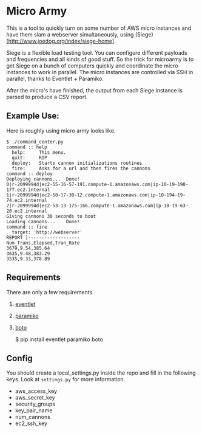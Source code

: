 # Micro Army

This is a tool to quickly turn on some number of AWS micro instances and have them slam a webserver simultaneously, using (Siege)[http://www.joedog.org/index/siege-home].

Siege is a flexible load testing tool. You can configure different payloads and frequencies and all kinds of good stuff. So the trick for microarmy is to get Siege on a bunch of computers quickly and coordinate the micro instances to work in parallel. The micro instances are controlled via SSH in parallel, thanks to Eventlet + Paramiko.

After the micro's have finished, the output from each Siege instance is parsed to produce a CSV report.

## Example Use:

Here is roughly using micro army looks like.

    $ ./command_center.py 
    command :: help
      help:     This menu.
      quit:     RIP
      deploy:   Starts cannon initializations routines
      fire:     Asks for a url and then fires the cannons
    command :: deploy
    Deploying cannons...  Done!
    0|r-2099994d|ec2-55-16-57-191.compute-1.amazonaws.com|ip-10-19-198-177.ec2.internal
    1|r-2099994d|ec2-58-17-30-12.compute-1.amazonaws.com|ip-10-194-19-74.ec2.internal
    2|r-2099994d|ec2-53-13-175-166.compute-1.amazonaws.com|ip-10-19-63-20.ec2.internal
    Giving cannons 30 seconds to boot
    Loading cannons...    Done!
    command :: fire
      target: 'http://webserver' 
    REPORT ]-------------------
    Num_Trans,Elapsed,Tran_Rate
    3679,9.54,385.64
    3635,9.48,383.29
    3535,9.33,378.89

## Requirements

There are only a few requirements.

1. [eventlet](http://eventlet.net/)
2. [paramiko](http://www.lag.net/paramiko/)
3. [boto](http://boto.cloudhackers.com/)


    $ pip install eventlet paramiko boto

## Config

You should create a local_settings.py inside the repo and fill in the following
keys. Look at `settings.py` for more information.

* aws_access_key
* aws_secret_key
* security_groups
* key_pair_name
* num_cannons
* ec2_ssh_key


